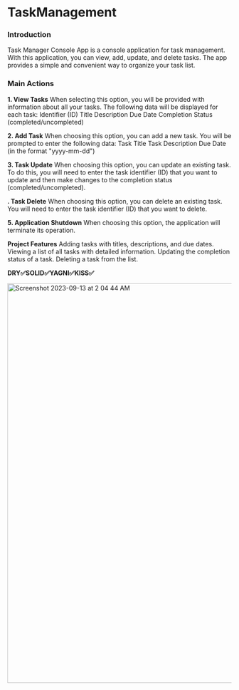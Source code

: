  # TaskManagement

### Introduction
Task Manager Console App is a console application for task management. With this application, you can view, add, update, and delete tasks. The app provides a simple and convenient way to organize your task list.

### Main Actions
**1. View Tasks**
When selecting this option, you will be provided with information about all your tasks. The following data will be displayed for each task:
Identifier (ID)
Title
Description
Due Date
Completion Status (completed/uncompleted)

**2. Add Task**
When choosing this option, you can add a new task. You will be prompted to enter the following data:
Task Title
Task Description
Due Date (in the format "yyyy-mm-dd")

**3. Task Update**
When choosing this option, you can update an existing task. To do this, you will need to enter the task identifier (ID) that you want to update and then make changes to the completion status (completed/uncompleted).

**. Task Delete**
When choosing this option, you can delete an existing task. You will need to enter the task identifier (ID) that you want to delete.

**5. Application Shutdown**
When choosing this option, the application will terminate its operation.

**Project Features**
Adding tasks with titles, descriptions, and due dates.
Viewing a list of all tasks with detailed information.
Updating the completion status of a task.
Deleting a task from the list.

**DRY✅SOLID✅YAGNI✅KISS✅**

<img width="898" alt="Screenshot 2023-09-13 at 2 04 44 AM" src="https://github.com/ZafarUrakov/TaskManagement/assets/138094771/1cab9314-fb34-4c84-a45d-8fd27d265531">


